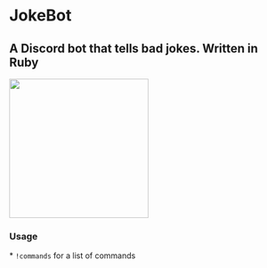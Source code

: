 # JokeBot
<h2>A Discord bot that tells bad jokes. Written in Ruby</h2>
<img src="https://i.imgur.com/WuY4gva.png" width="250" height="250">

<h3>Usage</h3>
* <code>!commands</code> for a list of commands
